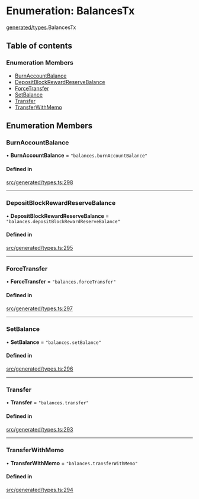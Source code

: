# Enumeration: BalancesTx

[generated/types](../wiki/generated.types).BalancesTx

## Table of contents

### Enumeration Members

- [BurnAccountBalance](../wiki/generated.types.BalancesTx#burnaccountbalance)
- [DepositBlockRewardReserveBalance](../wiki/generated.types.BalancesTx#depositblockrewardreservebalance)
- [ForceTransfer](../wiki/generated.types.BalancesTx#forcetransfer)
- [SetBalance](../wiki/generated.types.BalancesTx#setbalance)
- [Transfer](../wiki/generated.types.BalancesTx#transfer)
- [TransferWithMemo](../wiki/generated.types.BalancesTx#transferwithmemo)

## Enumeration Members

### BurnAccountBalance

• **BurnAccountBalance** = ``"balances.burnAccountBalance"``

#### Defined in

[src/generated/types.ts:298](https://github.com/PolymeshAssociation/polymesh-private-sdk/blob/dd40dc5f/src/generated/types.ts#L298)

___

### DepositBlockRewardReserveBalance

• **DepositBlockRewardReserveBalance** = ``"balances.depositBlockRewardReserveBalance"``

#### Defined in

[src/generated/types.ts:295](https://github.com/PolymeshAssociation/polymesh-private-sdk/blob/dd40dc5f/src/generated/types.ts#L295)

___

### ForceTransfer

• **ForceTransfer** = ``"balances.forceTransfer"``

#### Defined in

[src/generated/types.ts:297](https://github.com/PolymeshAssociation/polymesh-private-sdk/blob/dd40dc5f/src/generated/types.ts#L297)

___

### SetBalance

• **SetBalance** = ``"balances.setBalance"``

#### Defined in

[src/generated/types.ts:296](https://github.com/PolymeshAssociation/polymesh-private-sdk/blob/dd40dc5f/src/generated/types.ts#L296)

___

### Transfer

• **Transfer** = ``"balances.transfer"``

#### Defined in

[src/generated/types.ts:293](https://github.com/PolymeshAssociation/polymesh-private-sdk/blob/dd40dc5f/src/generated/types.ts#L293)

___

### TransferWithMemo

• **TransferWithMemo** = ``"balances.transferWithMemo"``

#### Defined in

[src/generated/types.ts:294](https://github.com/PolymeshAssociation/polymesh-private-sdk/blob/dd40dc5f/src/generated/types.ts#L294)
